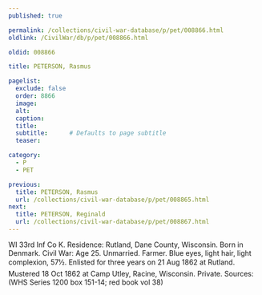 ```yaml
---
published: true

permalink: /collections/civil-war-database/p/pet/008866.html
oldlink: /CivilWar/db/p/pet/008866.html

oldid: 008866

title: PETERSON, Rasmus

pagelist:
  exclude: false
  order: 8866
  image: 
  alt:
  caption:
  title:
  subtitle:      # Defaults to page subtitle
  teaser:

category: 
  - P 
  - PET

previous:
  title: PETERSON, Rasmus
  url: /collections/civil-war-database/p/pet/008865.html  
next:
  title: PETERSON, Reginald
  url: /collections/civil-war-database/p/pet/008867.html   
---
```

WI 33rd Inf Co K. Residence: Rutland, Dane County, Wisconsin. Born in Denmark. Civil War: Age 25. Unmarried. Farmer. Blue eyes, light hair, light complexion, 5&#146;7&frac12;&#148;. Enlisted for three years on 21 Aug 1862 at Rutland. Mustered 18 Oct 1862 at Camp Utley, Racine, Wisconsin. Private. Sources: (WHS Series 1200 box 151-14; red book vol 38)